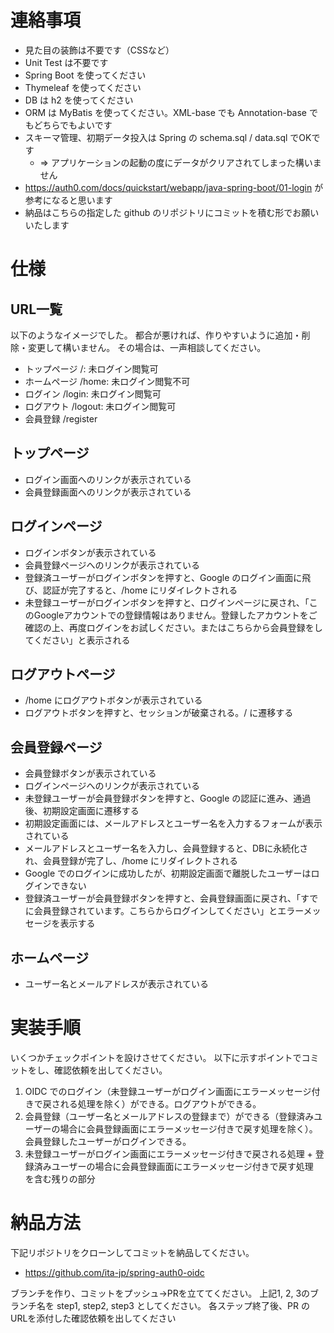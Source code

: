 # 連絡事項

- 見た目の装飾は不要です（CSSなど）
- Unit Test は不要です
- Spring Boot を使ってください
- Thymeleaf を使ってください
- DB は h2 を使ってください
- ORM は MyBatis を使ってください。XML-base でも Annotation-base でもどちらでもよいです
- スキーマ管理、初期データ投入は Spring の schema.sql / data.sql でOKです
    - ⇒ アプリケーションの起動の度にデータがクリアされてしまった構いません
- https://auth0.com/docs/quickstart/webapp/java-spring-boot/01-login が参考になると思います
- 納品はこちらの指定した github のリポジトリにコミットを積む形でお願いいたします

# 仕様

## URL一覧

以下のようなイメージでした。
都合が悪ければ、作りやすいように追加・削除・変更して構いません。
その場合は、一声相談してください。

- トップページ /: 未ログイン閲覧可
- ホームページ /home: 未ログイン閲覧不可
- ログイン /login: 未ログイン閲覧可
- ログアウト /logout: 未ログイン閲覧可
- 会員登録 /register

## トップページ

- ログイン画面へのリンクが表示されている
- 会員登録画面へのリンクが表示されている

## ログインページ

- ログインボタンが表示されている
- 会員登録ページへのリンクが表示されている
- 登録済ユーザーがログインボタンを押すと、Google のログイン画面に飛び、認証が完了すると、/home にリダイレクトされる
- 未登録ユーザーがログインボタンを押すと、ログインページに戻され、「このGoogleアカウントでの登録情報はありません。登録したアカウントをご確認の上、再度ログインをお試しください。またはこちらから会員登録をしてください」と表示される

## ログアウトページ

- /home にログアウトボタンが表示されている
- ログアウトボタンを押すと、セッションが破棄される。/ に遷移する

## 会員登録ページ

- 会員登録ボタンが表示されている
- ログインページへのリンクが表示されている
- 未登録ユーザーが会員登録ボタンを押すと、Google の認証に進み、通過後、初期設定画面に遷移する
- 初期設定画面には、メールアドレスとユーザー名を入力するフォームが表示されている
- メールアドレスとユーザー名を入力し、会員登録すると、DBに永続化され、会員登録が完了し、/home にリダイレクトされる
- Google でのログインに成功したが、初期設定画面で離脱したユーザーはログインできない
- 登録済ユーザーが会員登録ボタンを押すと、会員登録画面に戻され、「すでに会員登録されています。こちらからログインしてください」とエラーメッセージを表示する

## ホームページ

- ユーザー名とメールアドレスが表示されている

# 実装手順

いくつかチェックポイントを設けさせてください。
以下に示すポイントでコミットをし、確認依頼を出してください。

1. OIDC でのログイン（未登録ユーザーがログイン画面にエラーメッセージ付きで戻される処理を除く）ができる。ログアウトができる。
2. 会員登録（ユーザー名とメールアドレスの登録まで）ができる（登録済みユーザーの場合に会員登録画面にエラーメッセージ付きで戻す処理を除く）。会員登録したユーザーがログインできる。
3. 未登録ユーザーがログイン画面にエラーメッセージ付きで戻される処理 + 登録済みユーザーの場合に会員登録画面にエラーメッセージ付きで戻す処理　を含む残りの部分

# 納品方法

下記リポジトリをクローンしてコミットを納品してください。
- https://github.com/ita-jp/spring-auth0-oidc

ブランチを作り、コミットをプッシュ→PRを立ててください。
上記1, 2, 3のブランチ名を step1, step2, step3 としてください。
各ステップ終了後、PR の URLを添付した確認依頼を出してください